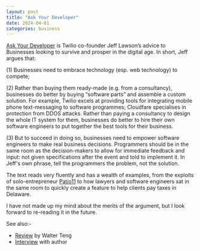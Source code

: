 ```yaml
---
layout: post
title: "Ask Your Developer"
date: 2024-04-01
categories: business 
---
```


[Ask Your Developer](https://www.askyourdeveloper.com/) is Twilio co-founder Jeff Lawson’s advice to Businesses looking to survive and prosper in the digital age.  In short, Jeff argues that:

(1) Businesses need to embrace technology (esp. web technology) to compete;

(2) Rather than buying them ready-made (e.g. from a consultancy), businesses do better by buying “software parts” and assemble a custom solution.  For example, Twilio excels at providing tools for integrating mobile phone text-messaging to software programmes; Cloudfare specialises in protection from DDOS attacks.  Rather than paying a consultancy to design the whole IT system for them, businesses do better to hire their own software engineers to put together the best tools for their business. 

(3) But to succeed in doing so, businesses need to empower software engineers to make real business decisions.  Programmers should be in the same room as the decision-makers to allow for immediate feedback and input: not given specifications after the event and told to implement it.  In Jeff's own phrase, tell the programmers the problem, not the solution.

The text reads very fluently and has a wealth of examples, from the exploits of solo-entrepreneur [Patio11](https://www.kalzumeus.com/2011/10/28/dont-call-yourself-a-programmer/) to how lawyers and software engineers sat in the same room to quickly create a feature to help clients pay taxes in Delaware.  

I have not made up my mind about the merits of the argument, but I look forward to re-reading it in the future. 

See also:- 
- [Review](https://walterteng.com/ask-your-developer) by Walter Teng 
- [Interview](https://www.youtube.com/watch?v=PGDBt5RTuUg) with author